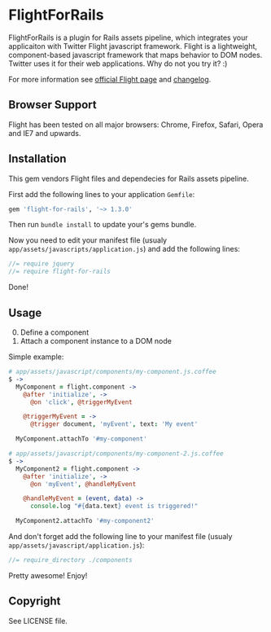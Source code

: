 <!---
  This file is automatically generated. Change template/readme.erb if you need.
-->

FlightForRails
==============

FlightForRails is a plugin for Rails assets pipeline, which integrates your applicaiton with Twitter Flight javascript framework. Flight is a lightweight, component-based javascript framework that maps behavior to DOM nodes. Twitter uses it for their web applications. Why do not you try it? :)

For more information see [official Flight page](http://twitter.github.com/flight) and [changelog](https://github.com/flightjs/flight/blob/master/CHANGELOG.md).

## Browser Support

Flight has been tested on all major browsers: Chrome, Firefox, Safari, Opera and IE7 and upwards.

## Installation

This gem vendors Flight files and dependecies for Rails assets pipeline.

First add the following lines to your application `Gemfile`:

``` ruby
gem 'flight-for-rails', '~> 1.3.0'
```

Then run `bundle install` to update your's gems bundle.

Now you need to edit your manifest file (usualy `app/assets/javascripts/application.js`) and add the following lines:

``` javascript
//= require jquery
//= require flight-for-rails
```

Done!

## Usage

0. Define a component
0. Attach a component instance to a DOM node

Simple example:

``` coffeescript
# app/assets/javascript/components/my-component.js.coffee
$ ->
  MyComponent = flight.component ->
    @after 'initialize', ->
      @on 'click', @triggerMyEvent

    @triggerMyEvent = ->
      @trigger document, 'myEvent', text: 'My event'

  MyComponent.attachTo '#my-component'
```

``` coffeescript
# app/assets/javascript/components/my-component-2.js.coffee
$ ->
  MyComponent2 = flight.component ->
    @after 'initialize', ->
      @on 'myEvent', @handleMyEvent

    @handleMyEvent = (event, data) ->
      console.log "#{data.text} event is triggered!"

  MyComponent2.attachTo '#my-component2'
```

And don't forget add the following line to your manifest file (usualy `app/assets/javascript/application.js`):

```javascript
//= require_directory ./components
```

Pretty awesome! Enjoy!

## Copyright

See LICENSE file.
